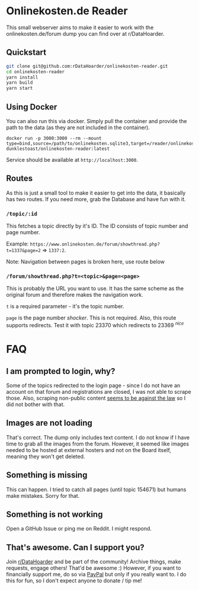 # Onlinekosten.de Reader

This small webserver aims to make it easier to work with the onlinekosten.de/forum dump you can find over at r/DataHoarder.

## Quickstart

```sh
git clone git@github.com:rDataHoarder/onlinekosten-reader.git
cd onlinekosten-reader
yarn install
yarn build
yarn start
```

## Using Docker

You can also run this via docker. Simply pull the container and provide the path to the data (as they are not included in the container).

```
docker run -p 3000:3000 --rm --mount type=bind,source=/path/to/onlinekosten.sqlite3,target=/reader/onlinekosten.sqlite3,readonly dunklestoast/onlinekosten-reader:latest
```
Service should be available at `http://localhost:3000`.

## Routes
As this is just a small tool to make it easier to get into the data, it basically has two routes. If you need more, grab the Database and have fun with it.

### `/topic/:id`
This fetches a topic directly by it's ID. The ID consists of topic number and page number.

Example: `https://www.onlinekosten.de/forum/showthread.php?t=1337&page=2` => `1337:2`.

Note: Navigation between pages is broken here, use route below

### `/forum/showthread.php?t=<topic>&page=<page>`
This is probably the URL you want to use. It has the same scheme as the original forum and therefore makes the navigation work.

`t` is a required parameter - it's the topic number.

`page` is the page number *shocker*. This is not required. Also, this route supports redirects. Test it with topic 23370 which redirects to 23369 <sup>_nice_</sup>

# FAQ

## I am prompted to login, why?
Some of the topics redirected to the login page - since I do not have an account on that forum and registrations are closed, I was not able to scrape those. 
Also, scraping non-public content [seems to be against the law](https://www.frag-einen-anwalt.de/Nutzung-von-Daten-einer-Webseite-innerhalb-einer-App--f263410.html) so I did not bother with that.

## Images are not loading
That's correct. The dump only includes text content. I do not know if I have time to grab all the images from the forum. However, it seemed like images needed to be hosted at external hosters and not on the Board itself, meaning they won't get deleted.

## Something is missing
This can happen. I tried to catch all pages (until topic 154671) but humans make mistakes. Sorry for that.

## Something is not working
Open a GitHub Issue or ping me on Reddit. I might respond.

## That's awesome. Can I support you?
Join [r/DataHoarder](https://reddit.com/r/DataHoarder) and be part of the community! Archive things, make requests, engage others! That'd be awesome :)
However, if you want to financially support me, do so via [PayPal](https://www.paypal.me/dunklestoast) but only if you really want to. I do this for fun, so I don't expect anyone to donate / tip me!
